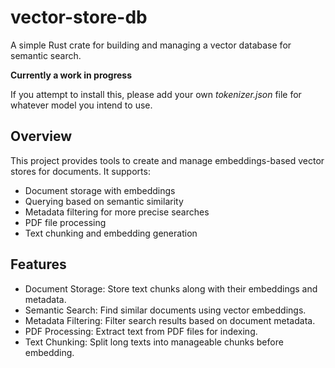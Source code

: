 # vector-store-db
A simple Rust crate for building and managing a vector database for semantic search. 

**Currently a work in progress**

If you attempt to install this, please add your own *tokenizer.json* file for whatever model you intend to use.



## Overview
This project provides tools to create and manage embeddings-based vector stores for documents. It supports:

- Document storage with embeddings
- Querying based on semantic similarity
- Metadata filtering for more precise searches
- PDF file processing
- Text chunking and embedding generation

## Features
- Document Storage: Store text chunks along with their embeddings and metadata.
- Semantic Search: Find similar documents using vector embeddings.
- Metadata Filtering: Filter search results based on document metadata.
- PDF Processing: Extract text from PDF files for indexing.
- Text Chunking: Split long texts into manageable chunks before embedding.